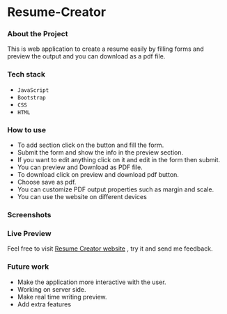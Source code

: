 # Resume-Creator
### About the Project
This is web application to create a resume easily by filling forms and preview the output and you can download as a pdf file.
### Tech stack
- `JavaScript`
- `Bootstrap`
- `CSS`
- `HTML`

### How to use
- To add section click on the button and fill the form.
- Submit the form and show the info in the preview section.
- If you want to edit anything click on it and edit in the form then submit.
- You can preview and Download as PDF file.
- To download click on preview and download pdf button.
- Choose save as pdf.
- You can customize PDF output properties such as margin and scale.
- You can use the website on different devices

### Screenshots

### Live Preview
Feel free to visit [Resume Creator website](https://thisismylivewebsitedemo.on.drv.tw/resume_creator/) , try it and send me feedback. 

### Future work
- Make the application more interactive with the user.
- Working on server side.
- Make real time writing preview.
- Add extra features



